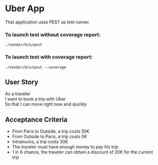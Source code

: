 # Uber App 

That application uses PEST as test runner. 

### To launch test without coverage report: 

```./vendor/bin/pest```

### To launch test with coverage report:

```./vendor/bin/pest --coverage```

## User Story 

As a traveler   
I want to book a trip with Uber   
So that I can move right now and quickly 

## Acceptance Criteria

- From Paris to Outside, a trip costs 50€
- From Outside to Paris, a trip costs 0€ 
- Intramuros, a trip costs 30€
- The traveler must have enough money to pay his trip
- 1 in 6 chance, the traveler can obtain a discount of 20€ for the current trip


